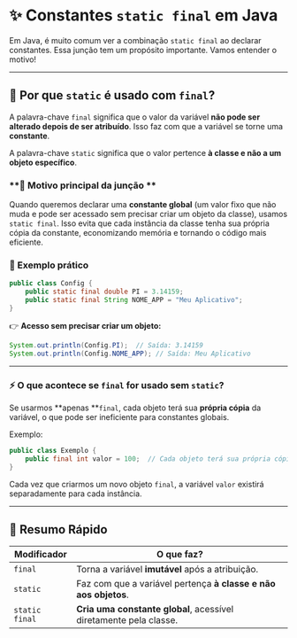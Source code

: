 # ✨ Constantes `static final` em Java

Em Java, é muito comum ver a combinação `static final` ao declarar constantes. Essa junção tem um propósito importante. Vamos entender o motivo!

---

## **📌 Por que **`static`** é usado com **`final`**?**

A palavra-chave `final` significa que o valor da variável **não pode ser alterado depois de ser atribuído**. Isso faz com que a variável se torne uma **constante**.

A palavra-chave `static` significa que o valor pertence **à classe e não a um objeto específico**.

### **🔹 Motivo principal da junção **

Quando queremos declarar uma **constante global** (um valor fixo que não muda e pode ser acessado sem precisar criar um objeto da classe), usamos `static final`. Isso evita que cada instância da classe tenha sua própria cópia da constante, economizando memória e tornando o código mais eficiente.

### **🚀 Exemplo prático**

```java
public class Config {
    public static final double PI = 3.14159;
    public static final String NOME_APP = "Meu Aplicativo";
}
```

👉 **Acesso sem precisar criar um objeto:**

```java
System.out.println(Config.PI);  // Saída: 3.14159
System.out.println(Config.NOME_APP); // Saída: Meu Aplicativo
```

---

### **⚡ O que acontece se **`final`** for usado sem **`static`**?**

Se usarmos **apenas **`final`, cada objeto terá sua **própria cópia** da variável, o que pode ser ineficiente para constantes globais.

Exemplo:

```java
public class Exemplo {
    public final int valor = 100;  // Cada objeto terá sua própria cópia de "valor"
}
```

Cada vez que criarmos um novo objeto `final`, a variável `valor` existirá separadamente para cada instância.

---

## **📝 Resumo Rápido**

| Modificador    | O que faz?                                                        |
| -------------- | ----------------------------------------------------------------- |
| `final`        | Torna a variável **imutável** após a atribuição.                  |
| `static`       | Faz com que a variável pertença **à classe e não aos objetos**.   |
| `static final` | **Cria uma constante global**, acessível diretamente pela classe. |


